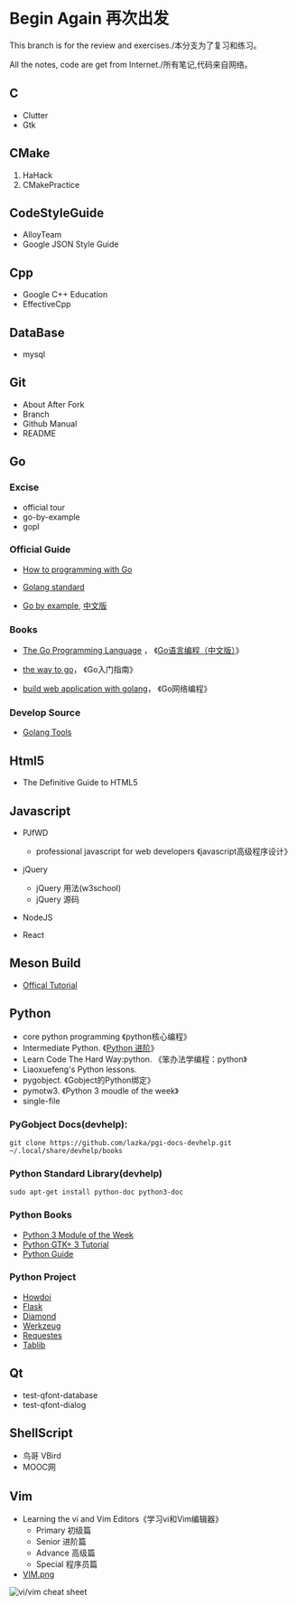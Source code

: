 <h1>Begin Again 再次出发</h1>


This branch is for the review and exercises./本分支为了复习和练习。

All the notes, code are get from Internet./所有笔记,代码来自网络。

## C
- Clutter
- Gtk

## CMake
1. HaHack
2. CMakePractice

## CodeStyleGuide
- AlloyTeam
- Google JSON Style Guide

## Cpp
- Google C++ Education
- EffectiveCpp

## DataBase
- mysql

## Git
- About After Fork
- Branch
- Github Manual
- README

## Go

### Excise
- official tour
- go-by-example
- gopl

### Official Guide

- [How to programming with Go](https://go-zh.org/doc/code.html)

- [Golang standard](https://go-zh.org/ref/spec)

- [Go by example](https://gobyexample.com), [中文版](https://gobyexample.xgwang.me)

### Books
- [The Go Programming Language](http://www.gopl.io/) ， 《[Go语言编程（中文版）](https://yar999.gitbooks.io/gopl-zh/)》

- [the way to go](https://github.com/Unknwon/the-way-to-go_ZH_CN)， 《Go入门指南》

- [build web application with golang](https://github.com/astaxie/build-web-application-with-golang)， 《Go网络编程》

### Develop Source

- [Golang Tools](https://github.com/golang/tools)

## Html5
- The Definitive Guide to HTML5

## Javascript
- PJfWD
    - professional javascript for web developers
     《javascript高级程序设计》

- jQuery
    - jQuery 用法(w3school)
    - jQuery 源码

- NodeJS

- React

## Meson Build
- [Offical Tutorial](http://mesonbuild.com/Tutorial.html)

## Python
- core python programming 《python核心编程》
- Intermediate Python. 《[Python 进阶](https://github.com/eastlakeside/interpy-zh)》
- Learn Code The Hard Way:python. 《笨办法学编程：python》
- Liaoxuefeng's Python lessons.
- pygobject. 《Gobject的Python绑定》
- pymotw3. 《Python 3 moudle of the week》
- single-file

### PyGobject Docs(devhelp):

```shell
git clone https://github.com/lazka/pgi-docs-devhelp.git ~/.local/share/devhelp/books

```

### Python Standard Library(devhelp)

```shell
sudo apt-get install python-doc python3-doc
```

### Python Books

- [Python 3 Module of the Week](https://pymotw.com/3/)
- [Python GTK+ 3 Tutorial](http://python-gtk-3-tutorial.readthedocs.io)
- [Python Guide](http://docs.python-guide.org/en/latest/)

### Python Project

- [Howdoi](https://github.com/gleitz/howdoi)
- [Flask](https://github.com/pallets/flask)
- [Diamond](https://github.com/python-diamond/Diamond)
- [Werkzeug](https://github.com/pallets/werkzeug)
- [Requestes](https://github.com/requests/requests)
- [Tablib](https://github.com/kennethreitz/tablib)

## Qt

- test-qfont-database
- test-qfont-dialog

## ShellScript
- 鸟哥 VBird
- MOOC网

## Vim
- Learning the vi and Vim Editors《学习vi和Vim编辑器》
    - Primary 初级篇
    - Senior 进阶篇
    - Advance 高级篇
    - Special 程序员篇
- [VIM.png](http://sheet.shiar.nl/vi)

![vi/vim cheat sheet](https://github.com/wikinee/note/blob/master/Vim/VIM.png)
